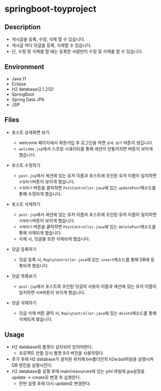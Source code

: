 # springboot-toyproject

## Description  
- 게시글을 등록, 수정, 삭제 할 수 있습니다.
- 게시글 마다 덧글을 등록, 삭제할 수 있습니다.
- 단, 수정 및 삭제를 할 때는 등록한 사람만이 수정 및 삭제를 할 수 있습니다.

## Environment
- Java 11
- Eclipse
- H2 database(2.1.212)
- SpringBoot
- Spring Data JPA
- JSP

## Files
- 포스트 상세화면 보기
  - welcome 페이지에서 회원가입 후 로그인을 하면 `상세 보기` 버튼이 생깁니다.
  - `welcome.jsp`에서 스프링 시큐리티를 통해 세션이 만들어지면 버튼이 보이게 했습니다.

- 포스트 수정하기
  - `post.jsp`에서 세션에 있는 유저 이름과 포스트에 조인된 유저 이름이 일치하면 `수정하기`버튼이 보이게 했습니다.
  - `수정하기` 버튼을 클릭하면 `PostController.java`에 있는 `updatePost`메소드를 통해 수정되게 했습니다.  

- 포스트 삭제하기
  - `post.jsp`에서 세션에 있는 유저 이름과 포스트에 조인된 유저 이름이 일치하면 `삭제하기`버튼이 보이게 했습니다.
  - `삭제하기` 버튼을 클릭하면 `PostController.java`에 있는 `deletePost`메소드를 통해 삭제되게 했습니다.
  - 삭제 시, 덧글들 또한 삭제되게 했습니다.

- 덧글 등록하기
  - 덧글 등록 시, `ReplyController.java`에 있는 `insert`메소드를 통해 DB에 등록되게 했습니다.

- 덧글 목록보기
  - `post.jsp`에서 포스트와 조인된 덧글의 사용자 이름과 세션에 있는 유저 이름이 일치하면 `삭제`버튼이 보이게 했습니다.

- 덧글 삭제하기
  - 덧글 삭제 버튼 클릭 시, `ReplyController.java`에 있는 `delete`메소드를 통해 삭제되게 했습니다.

## Usage
- H2 database와 톰캣이 설치되어 있어야한다.
  - 프로젝트 만들 당시 톰캣 9.0 버전을 사용하였다.
- 추가 후에 H2 database가 설치된 위치에 bin폴더안의 h2w.bat파일을 실행시켜 DB 엔진을 실행시킨다.
- H2 database를 실행 후에 main/resources에 있는 yml 파일에 jpa설정을 update -> create로 변경 후 실행한다.
  - 한번 실행 후에 다시 update로 변경한다.
